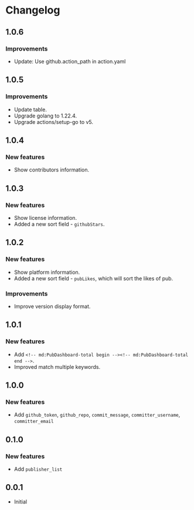 # Changelog

## 1.0.6

### Improvements

- Update: Use github.action_path in action.yaml

## 1.0.5

### Improvements

- Update table.
- Upgrade golang to 1.22.4.
- Upgrade actions/setup-go to v5.

## 1.0.4

### New features

- Show contributors information.

## 1.0.3

### New features

- Show license information.
- Added a new sort field - `githubStars`.

## 1.0.2

### New features

- Show platform information.
- Added a new sort field - `pubLikes`, which will sort the likes of pub.

### Improvements

- Improve version display format.

## 1.0.1

### New features

- Add `<!-- md:PubDashboard-total begin --><!-- md:PubDashboard-total end -->`.
- Improved match multiple keywords.

## 1.0.0

### New features

- Add `github_token`, `github_repo`, `commit_message`, `committer_username`, `committer_email`

## 0.1.0

### New features

- Add `publisher_list`

## 0.0.1

- Initial